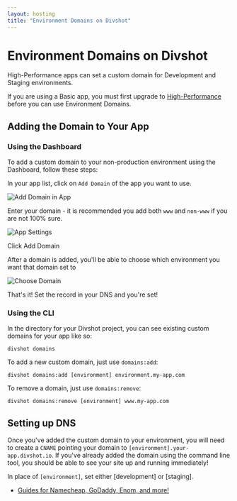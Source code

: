 ```yaml
---
layout: hosting
title: "Environment Domains on Divshot"
---
```


# Environment Domains on Divshot

<p class="lead">High-Performance apps can set a custom domain for Development and Staging environments.</p>

If you are using a Basic app, you must first upgrade to [High-Performance](/guides/high-performance) before you can use Environment Domains.

## Adding the Domain to Your App

### Using the Dashboard

To add a custom domain to your non-production environment using the Dashboard, follow these steps:

In your app list, click on `Add Domain` of the app you want to use.

<img src="{% asset_path guides/domains-app.jpg %}" alt="Add Domain in App" class="img-responsive">

Enter your domain - it is recommended you add both `www` and `non-www` if you are not 100% sure.

<img src="{% asset_path guides/app-settings-domain.jpg %}" alt="App Settings" class="img-responsive">

Click Add Domain

After a domain is added, you'll be able to choose which environment you want that domain set to

<img src="{% asset_path guides/environment-domains.png %}" alt="Choose Domain" class="img-responsive">

That's it! Set the record in your DNS and you're set!

### Using the CLI

In the directory for your Divshot project, you can see existing custom domains for your app
like so:

    divshot domains

To add a new custom domain, just use `domains:add`:

    divshot domains:add [environment] environment.my-app.com

To remove a domain, just use `domains:remove`:

    divshot domains:remove [environment] www.my-app.com

## Setting up DNS

Once you've added the custom domain to your environment, you will need to create a `CNAME` pointing your
domain to `[environment].your-app.divshot.io`. If you've already added the domain using the command line
tool, you should be able to see your site up and running immediately!

In place of `[environment]`, set either [development] or [staging].

* [Guides for Namecheap, GoDaddy, Enom, and more!](http://docs.divshot.com/guides/domains/registrars)
